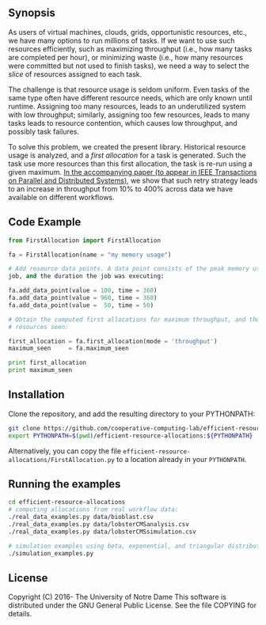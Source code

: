 ## Synopsis

As users of virtual machines, clouds, grids, opportunistic resources, etc., we
have many options to run millions of tasks. If we want to use such resources
efficiently, such as maximizing throughput (i.e., how many tasks are completed
per hour), or minimizing waste (i.e., how many resources were committed but not
used to finish tasks),  we need a way to select the *slice* of resources
assigned to each task. 

The challenge is that resource usage is seldom uniform. Even tasks of the same
type often have different resource needs, which are only known until runtime.
Assigning too many resources, leads to an underutilized system with low
throughput; similarly, assigning too few resources, leads to many tasks leads
to resource contention, which causes low throughput, and possibly task
failures. 

To solve this problem, we created the present library. Historical resource
usage is analyzed, and a *first allocation* for a task is generated. Such the
task use more resources than this first allocation, the task is re-run using a
given maximum. [In the accompanying paper (to appear in IEEE Transactions on Parallel and Distributed Systems)](http://ccl.cse.nd.edu/research/papers/Tovar-job-sizing-TPDS2017.pdf), we
show that such retry strategy leads to an increase in throughput from 10% to
400% across data we have available on different workflows.

## Code Example

```python
from FirstAllocation import FirstAllocation

fa = FirstAllocation(name = "my memory usage")

# Add resource data points. A data point consists of the peak memory usage of a
job, and the duration the job was executing:

fa.add_data_point(value = 100, time = 360)
fa.add_data_point(value = 960, time = 360)
fa.add_data_point(value =  50, time = 50)

# Obtain the computed first allocations for maximum throughput, and the maximum
# resources seen:

first_allocation = fa.first_allocation(mode = 'throughput')
maximum_seen     = fa.maximum_seen

print first_allocation
print maximum_seen
```

## Installation

Clone the repository, and add the resulting directory to your PYTHONPATH:

```sh
git clone https://github.com/cooperative-computing-lab/efficient-resource-allocations.git
export PYTHONPATH=$(pwd)/efficient-resource-allocations:${PYTHONPATH}
```

Alternatively, you can copy the file
`efficient-resource-allocations/FirstAllocation.py` to a location already in
your `PYTHONPATH`.

## Running the examples

```sh
cd efficient-resource-allocations
# computing allocations from real workflow data:
./real_data_examples.py data/bioblast.csv
./real_data_examples.py data/lobsterCMSanalysis.csv
./real_data_examples.py data/lobsterCMSsimulation.csv

# simulation examples using beta, exponential, and triangular distributions:
./simulation_examples.py
```

## License

Copyright (C) 2016- The University of Notre Dame This software is distributed
under the GNU General Public License.  See the file COPYING for details.


